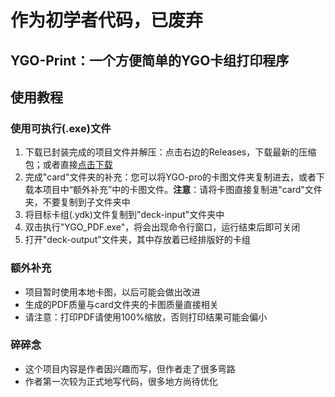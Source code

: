# 作为初学者代码，已废弃

## YGO-Print：一个方便简单的YGO卡组打印程序

## 使用教程

### 使用可执行(.exe)文件

1. 下载已封装完成的项目文件并解压：点击右边的Releases，下载最新的压缩包；或者直接[点击下载](https://github.com/Nightending/YGO-Print_PDF/files/12226075/YGO-print_PDF.main.zip)
2. 完成"card"文件夹的补充：您可以将YGO-pro的卡图文件夹复制进去，或者下载本项目中“额外补充”中的卡图文件。**注意**：请将卡图直接复制进"card"文件夹，不要复制到子文件夹中
3. 将目标卡组(.ydk)文件复制到"deck-input"文件夹中
4. 双击执行"YGO_PDF.exe"，将会出现命令行窗口，运行结束后即可关闭
5. 打开"deck-output"文件夹，其中存放着已经排版好的卡组

### 额外补充

- 项目暂时使用本地卡图，以后可能会做出改进
- 生成的PDF质量与card文件夹的卡图质量直接相关
- 请注意：打印PDF请使用100%缩放，否则打印结果可能会偏小

### 碎碎念

 - 这个项目内容是作者因兴趣而写，但作者走了很多弯路
 - 作者第一次较为正式地写代码，很多地方尚待优化
 
